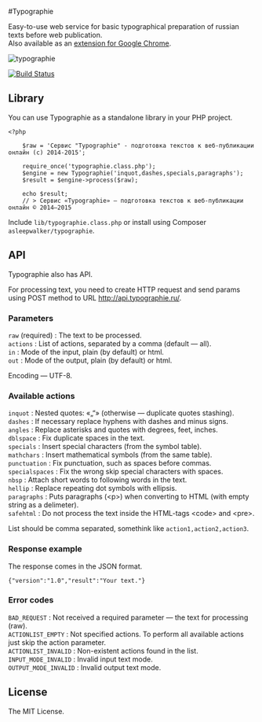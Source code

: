 #Typographie

Easy-to-use web service for basic typographical preparation of russian texts before web publication.<br>
Also available as an [extension for Google Chrome](https://chrome.google.com/webstore/detail/typographie/afgfkjihapfjmakkehjopdkoljnebape).

<img src="https://cloud.githubusercontent.com/assets/5080313/3941661/a14f1f14-253a-11e4-82a3-988cdd0b297e.png" alt="typographie" />

[![Build Status](https://travis-ci.org/asleepwalker/typographie.svg?branch=master)](https://travis-ci.org/asleepwalker/typographie)

## Library

You can use Typographie as a standalone library in your PHP project.

```
<?php

	$raw = 'Сервис "Typographie" - подготовка текстов к веб-публикации онлайн (с) 2014-2015';

	require_once('typographie.class.php');
	$engine = new Typographie('inquot,dashes,specials,paragraphs');
	$result = $engine->process($raw);

	echo $result;
	// > Сервис «Typographie» — подготовка текстов к веб-публикации онлайн © 2014–2015

```

Include `lib/typographie.class.php` or install using Composer `asleepwalker/typographie`.

## API

Typographie also has API.

For processing text, you need to create HTTP request and send params using POST method to URL http://api.typographie.ru/.

### Parameters

`raw` (required) : The text to be processed.<br>
`actions` : List of actions, separated by a comma (default — all).<br>
`in` : Mode of the input, plain (by default) or html.<br>
`out` : Mode of the output, plain (by default) or html.

Encoding — UTF-8.

### Available actions

`inquot` : Nested quotes: «„“» (otherwise — duplicate quotes stashing).<br>
`dashes` : If necessary replace hyphens with dashes and minus signs.<br>
`angles` : Replace asterisks and quotes with degrees, feet, inches.<br>
`dblspace` : Fix duplicate spaces in the text.<br>
`specials` : Insert special characters (from the symbol table).<br>
`mathchars` : Insert mathematical symbols (from the same table).<br>
`punctuation` : Fix punctuation, such as spaces before commas.<br>
`specialspaces` : Fix the wrong skip special characters with spaces.<br>
`nbsp` : Attach short words to following words in the text.<br>
`hellip` : Replace repeating dot symbols with ellipsis.<br>
`paragraphs` : Puts paragraphs (&lt;p&gt;) when converting to HTML (with empty string as a delimeter).<br>
`safehtml` : Do not process the text inside the HTML-tags &lt;code&gt; and &lt;pre&gt;.

List should be comma separated, somethink like `action1,action2,action3`.

### Response example

The response comes in the JSON format.

```
{"version":"1.0","result":"Your text."}
```

### Error codes

`BAD_REQUEST` : Not received a required parameter — the text for processing (raw).<br>
`ACTIONLIST_EMPTY` : Not specified actions. To perform all available actions just skip the action parameter.<br>
`ACTIONLIST_INVALID` : Non-existent actions found in the list.<br>
`INPUT_MODE_INVALID` : Invalid input text mode.<br>
`OUTPUT_MODE_INVALID` : Invalid output text mode.

## License

The MIT License.